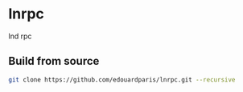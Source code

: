 # lnrpc

lnd rpc

## Build from source

```bash
git clone https://github.com/edouardparis/lnrpc.git --recursive
```
